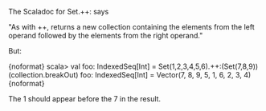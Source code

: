 The Scaladoc for Set.++: says

"As with ++, returns a new collection containing the elements from the left operand followed by the elements from the right operand."

But:

{noformat}
scala> val foo: IndexedSeq[Int] = Set(1,2,3,4,5,6).++:(Set(7,8,9))(collection.breakOut)
foo: IndexedSeq[Int] = Vector(7, 8, 9, 5, 1, 6, 2, 3, 4)
{noformat}

The 1 should appear before the 7 in the result.


